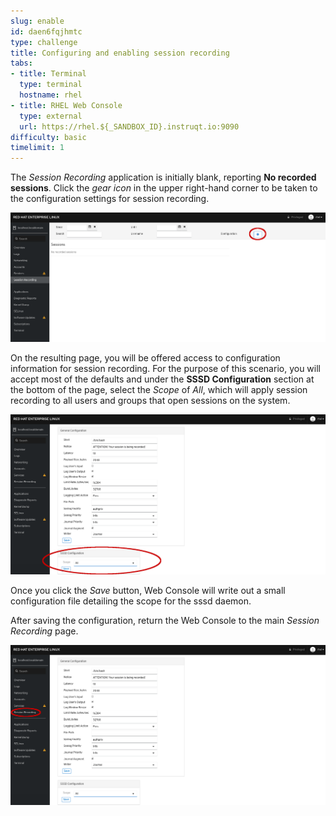 ```yaml
---
slug: enable
id: daen6fqjhmtc
type: challenge
title: Configuring and enabling session recording
tabs:
- title: Terminal
  type: terminal
  hostname: rhel
- title: RHEL Web Console
  type: external
  url: https://rhel.${_SANDBOX_ID}.instruqt.io:9090
difficulty: basic
timelimit: 1
---
```


The *Session Recording* application is initially blank, reporting __No recorded sessions__.  Click the *gear icon* in the upper right-hand corner to be taken to the configuration settings for session recording.

<a href="#1">
 <img alt="An example image" src="../assets/session-recording-initial.png" />
</a>

<a href="#" class="lightbox" id="1">
 <img alt="An example image" src="../assets/session-recording-initial.png" />
</a>

On the resulting page, you will be offered access to configuration information for session recording.  For the purpose of this scenario, you will accept most of the defaults and under the __SSSD Configuration__ section at the bottom of the page, select the *Scope* of *All*, which will apply session recording to all users and groups that open sessions on the system.

<a href="#2">
 <img alt="An example image" src="../assets/all-scope-selected.png" />
</a>

<a href="#" class="lightbox" id="2">
 <img alt="An example image" src="../assets/all-scope-selected.png" />
</a>

Once you click the *Save* button, Web Console will write out a small configuration file detailing the scope for the sssd daemon.

After saving the configuration, return the Web Console to the main *Session Recording* page.

<a href="#3">
 <img alt="An example image" src="../assets/return-main-session-page.png" />
</a>

<a href="#" class="lightbox" id="3">
 <img alt="An example image" src="../assets/return-main-session-page.png" />
</a>

<style>
.lightbox {
  display: none;
  position: fixed;
  justify-content: center;
  align-items: center;
  z-index: 999;
  top: 0;
  left: 0;
  right: 0;
  bottom: 0;
  padding: 1rem;
  background: rgba(0, 0, 0, 0.8);
}

.lightbox:target {
  display: flex;
}

.lightbox img {
  max-height: 100%;
}
</style>
